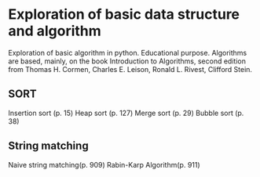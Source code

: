 # Exploration of basic data structure and algorithm

Exploration of basic algorithm in python. Educational purpose.
Algorithms are based, mainly, on the book Introduction to Algorithms, second edition from Thomas H. Cormen, Charles E. Leison, Ronald L. Rivest, Clifford Stein.

## SORT
Insertion sort (p. 15)
Heap sort (p. 127)
Merge sort (p. 29)
Bubble sort (p. 38)

## String matching
Naive string matching(p. 909)
Rabin-Karp Algorithm(p. 911)

